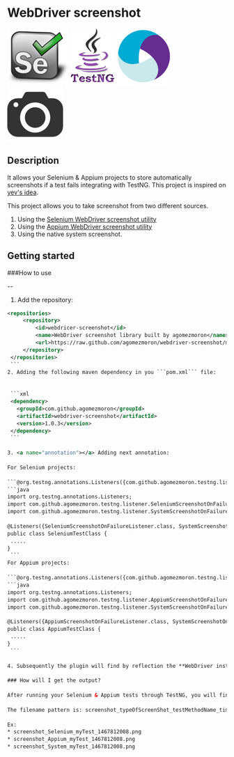 # WebDriver screenshot

<img src="/resources/images/selenium-logo.png" height="128" />
<img src="/resources/images/testng-logo.png" height="128" />
<img src="/resources/images/appium-logo.jpg" height="128" />
<img src="/resources/images/screenshot.png" height="128" />

Description
-----------

It allows your Selenium & Appium projects to store automatically screenshots if a test fails integrating with TestNG. This project is inspired on [yev's idea](https://github.com/yev).

This project allows you to take screenshot from two different sources.

 1. Using the [Selenium WebDriver screenshot utility](https://seleniumhq.github.io/selenium/docs/api/java/org/openqa/selenium/TakesScreenshot.html)
 2. Using the [Appium WebDriver screenshot utility](https://seleniumhq.github.io/selenium/docs/api/java/org/openqa/selenium/TakesScreenshot.html)
 3. Using the native system screenshot.


Getting started
-----------

###How to use

--
 1. Add the repository:

   ```xml
  <repositories>
		<repository>
			<id>webdricer-screenshot</id>
			<name>WebDriver screenshot library built by agomezmoron</name>
			<url>https://raw.github.com/agomezmoron/webdriver-screenshot/mvn-repo</url>
		</repository>
	</repositories>
    ```
 2. Adding the following maven dependency in you ```pom.xml``` file:


    ```xml 
    <dependency>
      <groupId>com.github.agomezmoron</groupId>
      <artifactId>webdriver-screenshot</artifactId>
      <version>1.0.3</version>
    </dependency>
    ```
    
 3. <a name="annotation"></a> Adding next annotation:
 
 For Selenium projects:

 ```@org.testng.annotations.Listeners({com.github.agomezmoron.testng.listener.SeleniumScreenshotOnFailureListener.class, com.github.agomezmoron.testng.listener.SystemScreenshotOnFailureListener.class})``` to your TestNG Selenium class:
   ```java
   import org.testng.annotations.Listeners;
   import com.github.agomezmoron.testng.listener.SeleniumScreenshotOnFailureListener;
   import com.github.agomezmoron.testng.listener.SystemScreenshotOnFailureListener;
   
   @Listeners({SeleniumScreenshotOnFailureListener.class, SystemScreenshotOnFailureListener.class})
   public class SeleniumTestClass {
    .....
   }
    ```
  For Appium projects:

 ```@org.testng.annotations.Listeners({com.github.agomezmoron.testng.listener.AppiumScreenshotOnFailureListener.class, com.github.agomezmoron.testng.listener.SystemScreenshotOnFailureListener.class})``` to your TestNG Selenium class:
   ```java
   import org.testng.annotations.Listeners;
   import com.github.agomezmoron.testng.listener.AppiumScreenshotOnFailureListener;
   import com.github.agomezmoron.testng.listener.SystemScreenshotOnFailureListener;
   
   @Listeners({AppiumScreenshotOnFailureListener.class, SystemScreenshotOnFailureListener.class})
   public class AppiumTestClass {
    .....
   }
    ```
 
 4. Subsequently the plugin will find by reflection the **WebDriver instance** you are using and will do the rest for you.
  
### How will I get the output?

After running your Selenium & Appium tests through TestNG, you will find a screenshot in the target folder for each failed test.

The filename pattern is: screenshot_typeOfScreenShot_testMethodName_timestamp.png

Ex: 
 * screenshot_Selenium_myTest_1467812008.png
 * screenshot_Appium_myTest_1467812008.png
 * screenshot_System_myTest_1467812008.png
